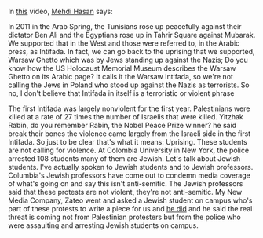 In [this](https://youtu.be/YlOtL2eULJA?si=Pw0-efDZ6nds9MHG&t=2246) video, [Mehdi Hasan](https://www.askpalestine.info/users/Mehdi%20Hasan) says:

In 2011 in the Arab Spring, the Tunisians rose up peacefully against their dictator Ben Ali and the Egyptians rose up in Tahrir Square against Mubarak. We supported that in the West and those were referred to, in the Arabic press, as Intifada. In fact, we can go back to the uprising that we supported, Warsaw Ghetto which was by Jews standing up against the Nazis; Do you know how the US Holocaust Memorial Museum describes the Warsaw Ghetto on its Arabic page? It calls it the Warsaw Intifada, so we're not calling the Jews in Poland who stood up against the Nazis as terrorists. So no, I don't believe that Intifada in itself is a terroristic or violent phrase

The first Intifada was largely nonviolent for the first year. Palestinians were killed at a rate of 27 times the number of Israelis that were killed. Yitzhak Rabin, do you remember Rabin, the Nobel Peace Prize winner? he said break their bones the violence came largely from the Israeli side in the first Intifada. So just to be clear that's what it means: Uprising. These students are not calling for violence. At Colombia University in New York, the police arrested 108 students many of them are Jewish. Let's talk about Jewish students. I've actually spoken to Jewish students and to Jewish professors. Columbia's Jewish professors have come out to condemn media coverage of what's going on and say this isn't anti-semitic. The Jewish professors said that these protests are not violent, they're not anti-semitic. My New Media Company, Zateo went and asked a Jewish student on campus who's part of these protests to write a piece for us and [he did](https://zeteo.com/p/i-am-a-jewish-student-at-columbia) and he said the real threat is coming not from Palestinian protesters but from the police who were assaulting and arresting Jewish students on campus.
